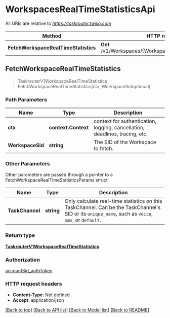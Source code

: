 # WorkspacesRealTimeStatisticsApi

All URIs are relative to *https://taskrouter.twilio.com*

Method | HTTP request | Description
------------- | ------------- | -------------
[**FetchWorkspaceRealTimeStatistics**](WorkspacesRealTimeStatisticsApi.md#FetchWorkspaceRealTimeStatistics) | **Get** /v1/Workspaces/{WorkspaceSid}/RealTimeStatistics | 



## FetchWorkspaceRealTimeStatistics

> TaskrouterV1WorkspaceRealTimeStatistics FetchWorkspaceRealTimeStatistics(ctx, WorkspaceSidoptional)





### Path Parameters


Name | Type | Description
------------- | ------------- | -------------
**ctx** | **context.Context** | context for authentication, logging, cancellation, deadlines, tracing, etc.
**WorkspaceSid** | **string** | The SID of the Workspace to fetch.

### Other Parameters

Other parameters are passed through a pointer to a FetchWorkspaceRealTimeStatisticsParams struct


Name | Type | Description
------------- | ------------- | -------------
**TaskChannel** | **string** | Only calculate real-time statistics on this TaskChannel. Can be the TaskChannel's SID or its `unique_name`, such as `voice`, `sms`, or `default`.

### Return type

[**TaskrouterV1WorkspaceRealTimeStatistics**](TaskrouterV1WorkspaceRealTimeStatistics.md)

### Authorization

[accountSid_authToken](../README.md#accountSid_authToken)

### HTTP request headers

- **Content-Type**: Not defined
- **Accept**: application/json

[[Back to top]](#) [[Back to API list]](../README.md#documentation-for-api-endpoints)
[[Back to Model list]](../README.md#documentation-for-models)
[[Back to README]](../README.md)

